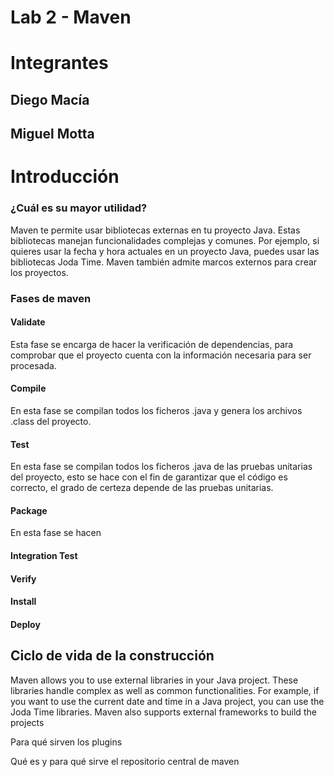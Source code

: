 # Lab 2 - Maven
# Integrantes
## Diego Macía
## Miguel Motta

# Introducción
### ¿Cuál es su mayor utilidad?
Maven te permite usar bibliotecas externas en tu proyecto Java. Estas bibliotecas manejan funcionalidades complejas y comunes. Por ejemplo, si quieres usar la fecha y hora actuales en un proyecto Java, puedes usar las bibliotecas Joda Time. Maven también admite marcos externos para crear los proyectos.

### Fases de maven

#### Validate
Esta fase se encarga de hacer la verificación de dependencias, para comprobar que el proyecto cuenta con la información necesaria para ser procesada.

#### Compile
En esta fase se compilan todos los ficheros .java y genera los archivos .class del proyecto.

#### Test
En esta fase se compilan todos los ficheros .java de las pruebas unitarias del proyecto, esto se hace con el fin de garantizar que el código es correcto, el grado de certeza depende de las pruebas unitarias.

#### Package
En esta fase se hacen 

#### Integration Test

#### Verify

#### Install

#### Deploy


## Ciclo de vida de la construcción
Maven allows you to use external libraries in your Java project. These libraries handle complex as well as common functionalities. For example, if you want to use the current date and time in a Java project, you can use the Joda Time libraries. Maven also supports external frameworks to build the projects

Para qué sirven los plugins

Qué es y para qué sirve el repositorio central de maven

# 